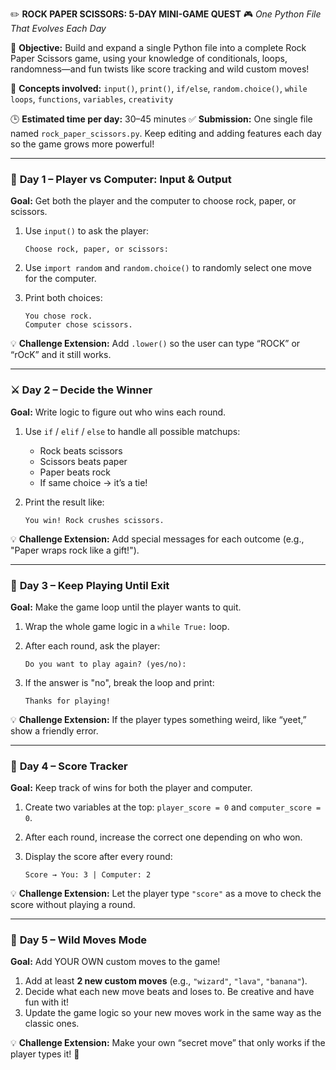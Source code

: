 ✏️ **ROCK PAPER SCISSORS: 5-DAY MINI-GAME QUEST**
🎮 *One Python File That Evolves Each Day*

🎯 **Objective:** Build and expand a single Python file into a complete Rock Paper Scissors game, using your knowledge of conditionals, loops, randomness—and fun twists like score tracking and wild custom moves!

🧠 **Concepts involved:** `input()`, `print()`, `if/else`, `random.choice()`, `while loops`, `functions`, `variables`, `creativity`

🕒 **Estimated time per day:** 30–45 minutes
✅ **Submission:** One single file named `rock_paper_scissors.py`. Keep editing and adding features each day so the game grows more powerful!

---

### 🌱 **Day 1 – Player vs Computer: Input & Output**

**Goal:** Get both the player and the computer to choose rock, paper, or scissors.

1. Use `input()` to ask the player:

   ```
   Choose rock, paper, or scissors: 
   ```
2. Use `import random` and `random.choice()` to randomly select one move for the computer.
3. Print both choices:

   ```
   You chose rock.
   Computer chose scissors.
   ```

💡 **Challenge Extension:** Add `.lower()` so the user can type “ROCK” or “rOcK” and it still works.

---

### ⚔️ **Day 2 – Decide the Winner**

**Goal:** Write logic to figure out who wins each round.

1. Use `if` / `elif` / `else` to handle all possible matchups:

   * Rock beats scissors
   * Scissors beats paper
   * Paper beats rock
   * If same choice → it’s a tie!
2. Print the result like:

   ```
   You win! Rock crushes scissors.
   ```

💡 **Challenge Extension:** Add special messages for each outcome (e.g., "Paper wraps rock like a gift!").

---

### 🔁 **Day 3 – Keep Playing Until Exit**

**Goal:** Make the game loop until the player wants to quit.

1. Wrap the whole game logic in a `while True:` loop.
2. After each round, ask the player:

   ```
   Do you want to play again? (yes/no): 
   ```
3. If the answer is "no", break the loop and print:

   ```
   Thanks for playing!
   ```

💡 **Challenge Extension:** If the player types something weird, like “yeet,” show a friendly error.

---

### 🧮 **Day 4 – Score Tracker**

**Goal:** Keep track of wins for both the player and computer.

1. Create two variables at the top: `player_score = 0` and `computer_score = 0`.
2. After each round, increase the correct one depending on who won.
3. Display the score after every round:

   ```
   Score → You: 3 | Computer: 2
   ```

💡 **Challenge Extension:** Let the player type `"score"` as a move to check the score without playing a round.

---

### 🎩 **Day 5 – Wild Moves Mode**

**Goal:** Add YOUR OWN custom moves to the game!

1. Add at least **2 new custom moves** (e.g., `"wizard"`, `"lava"`, `"banana"`).
2. Decide what each new move beats and loses to. Be creative and have fun with it!
3. Update the game logic so your new moves work in the same way as the classic ones.

💡 **Challenge Extension:** Make your own “secret move” that only works if the player types it! 🤫
